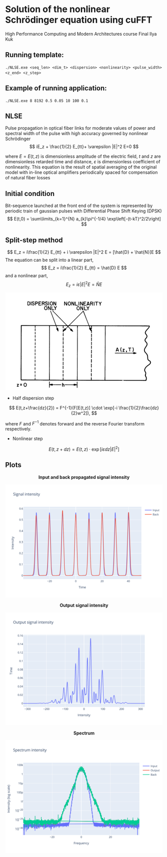 # Solution of the nonlinear Schrödinger equation using cuFFT
High Performance Computing and Modern Architectures course
Final
Ilya Kuk

## Running template:

`./NLSE.exe <seq_len> <dim_t> <dispersion> <nonlinearity> <pulse_width> <z_end> <z_step>`

## Example of running application:

`./NLSE.exe 8 8192 0.5 0.05 10 100 0.1`

## NLSE

Pulse propagation  in optical fiber links for moderate values of  power and spectral width of the pulse with high accuracy
governed by nonlinear Schrödinger
$$
iE_z + \frac{1}{2} E_{tt}+ \varepsilon |E|^2 E=0
$$

where $E=E(t,z)$ is dimensionless amplitude of the electric field, $t$ and $z$ are dimensionless retarded  time and distance, $\varepsilon$ is dimensionless coefficient of nonlinearity.  This equation is the result of spatial averaging of the original model with in-line  optical amplifiers periodically spaced for compensation of natural fiber losses

## Initial condition

Bit-sequence launched at  the front end of the system is represented by periodic train of gaussian pulses with Differential Phase Shift Keying (DPSK)
$$
E(t,0) = \sum\limits_{k=1}^{N} a_{k}\pi^{-1/4} \exp\left[-(t-kT)^2/2\right]
$$


## Split-step method


$$
E_z = i\frac{1}{2} E_{tt} + i \varepsilon |E|^2 E = [\hat{D} + \hat{N}]E
$$
The equation can be split into a linear part,
$$
E_z = i\frac{1}{2} E_{tt} = \hat{D} E
$$
and a nonlinear part,
$$
E_z = i \varepsilon |E|^2 E = \hat{N} E
$$

![](./images/spst.png)

* Half dispersion step

$$
E(t,z+\frac{dz}{2}) = F^{-1}(F[E(t,z)] \cdot \exp[-i \frac{1}{2}\frac{dz}{2}w^2]),
$$

where $F$ and $F^{-1}$ denotes forward and the reverse Fourier transform respectively.

* Nonlinear step

$$
E(t,z+dz) = E(t,z) \cdot \exp[i \varepsilon dz |E|^2]
$$



## Plots

<div align = "center"> <b>Input and back propagated signal intensity</b> </div>

![input](./images/input.svg)

<div align = "center"> <b>Output signal intensity</b> </div>

![input](./images/output.svg)

<div align = "center"> <b>Spectrum</b> </div>

![input](./images/spectrum.svg)

